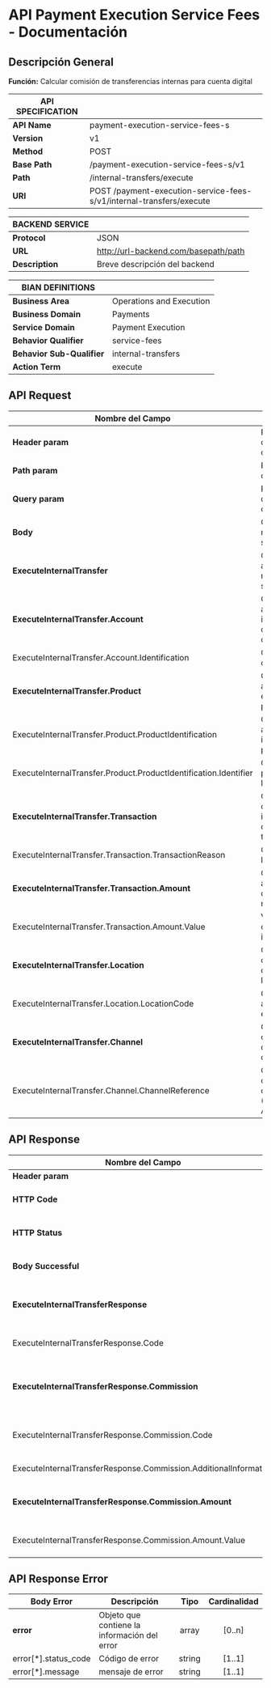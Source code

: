 # API Payment Execution Service Fees - Documentación

## Descripción General
**Función:** Calcular comisión de transferencias internas para cuenta digital


| **API SPECIFICATION** |                                                                           |
|-----------------------|---------------------------------------------------------------------------|
| **API Name**          | payment-execution-service-fees-s                                          |
| **Version**           | v1                                                                        |
| **Method**            | POST                                                                      |
| **Base Path**         | /payment-execution-service-fees-s/v1                                      |
| **Path**              | /internal-transfers/execute                                               |
| **URI**               | POST /payment-execution-service-fees-s/v1/internal-transfers/execute      |


| **BACKEND SERVICE**|                                         |
|--------------------|-----------------------------------------|
| **Protocol**       | JSON                                    |
| **URL**            | http://url-backend.com/basepath/path    |
| **Description**    | Breve descripción del backend           |



| **BIAN DEFINITIONS**       |                                    |
|----------------------------|------------------------------------|
| **Business Area**          | Operations and Execution           |
| **Business Domain**        | Payments                           |
| **Service Domain**         | Payment Execution                  |
| **Behavior Qualifier**     | service-fees                       |
| **Behavior Sub-Qualifier** | internal-transfers                 |
| **Action Term**            | execute                            |

## API Request

| **Nombre del Campo**                                                 | **Descripción**                                               | **Tipo**    | **Cardinalidad** |
|----------------------------------------------------------------------|---------------------------------------------------------------|:-----------:|:----------------:|
| **Header param**                                                     | Parámetros de la cabecera                                     |             |                  |
| **Path param**                                                       | Parametros de la URL                                          |             |                  |
| **Query param**                                                      | Parámetros de la consulta                                     |             |                  |
| **Body**                                                             | Cuerpo del mensaje de solictud                                | object      | [1..1]           |
| **ExecuteInternalTransfer**                                          | Objeto que almacena el mensaje de solictud                    | object      | [1..1]           |
| **ExecuteInternalTransfer.Account**                                  | Objeto que administra la información de las cuentas           | object      | [1..1]           |
| ExecuteInternalTransfer.Account.Identification                       | Código de la cuenta                                           | integer     | [1..1]           |
| **ExecuteInternalTransfer.Product**                                  | Objeto que almacena la entidad producto                       | object      | [1..1]           |
| ExecuteInternalTransfer.Product.ProductIdentification                | Objeto que almacena la identificación producto                | object      | [1..1]           |
| ExecuteInternalTransfer.Product.ProductIdentification.Identifier     | Código del producto de la operación                           | integer     | [1..1]           |
| **ExecuteInternalTransfer.Transaction**                              | Objeto que contiene la información de la transacción          | object      | [1..1]           |
| ExecuteInternalTransfer.Transaction.TransactionReason                | Concepto de la operación                                      | integer     | [1..1]           |
| **ExecuteInternalTransfer.Transaction.Amount**                       | Objeto que almacena el detalle de los montos                  | object      | [1..1]           |
| ExecuteInternalTransfer.Transaction.Amount.Value                     | Valor de la operación interbancaria                           | number      | [1..1]           |
| **ExecuteInternalTransfer.Location**                                 | Objeto que contiene los datos de locación                     | object      | [1..1]           |
| ExecuteInternalTransfer.Location.LocationCode                        | Código de la agencia de la entidad                            | integer     | [1..1]           |
| **ExecuteInternalTransfer.Channel**                                  | Objeto que contiene los datos del canal                       | object      | [1..1]           |
| ExecuteInternalTransfer.Channel.ChannelReference                     | Código del canal de operacion (CoreBank, App, etc)            | integer     | [1..1]           |


## API Response

| **Nombre del Campo**                                             | **Descripción**                                      | **Tipo**   | **Cardinalidad**  |
|------------------------------------------------------------------|------------------------------------------------------|:----------:|:-----------------:|
| **Header param**                                                 |                                                      |            |                   |
| **HTTP Code**                                                    | Código HTTP de respuesta                             | integer    | [1..1]            |
| **HTTP Status**                                                  | Mensaje HTTP de respuesta                            | string     | [1..1]            |
| **Body Successful**                                              | Cuerpo del mensaje de salida                         | object     | [1..1]            |
| **ExecuteInternalTransferResponse**                              | Objeto que almacena el mensaje de respuesta          | object     | [1..1]            |
| ExecuteInternalTransferResponse.Code                             | Código de respuesta operación                        | integer    | [1..1]            |
| **ExecuteInternalTransferResponse.Commission**                   | Objeto que contiene la información de las comisiones | object     | [1..1]            |
| ExecuteInternalTransferResponse.Commission.Code                  | Código de concepto de la comisión                    | integer    | [1..1]            |
| ExecuteInternalTransferResponse.Commission.AdditionalInformation | Nombre de la comisión                                | string     | [1..1]            |
| **ExecuteInternalTransferResponse.Commission.Amount**            | Objeto que almacena el detalle de los montos         | object     | [1..1]            |
| ExecuteInternalTransferResponse.Commission.Amount.Value          | Monto asignado a la respuesta                        | number     | [1..1]            |

## API Response Error

| **Body Error**               | **Descripción**                                    | **Tipo**    | **Cardinalidad** |
|------------------------------|----------------------------------------------------|:-----------:|:----------------:|
| **error**                    | Objeto que contiene la información del error       | array       | [0..n]           |
| error[*].status_code         | Código de error                                    | string      | [1..1]           |
| error[*].message             | mensaje de error                                   | string      | [1..1]           |
